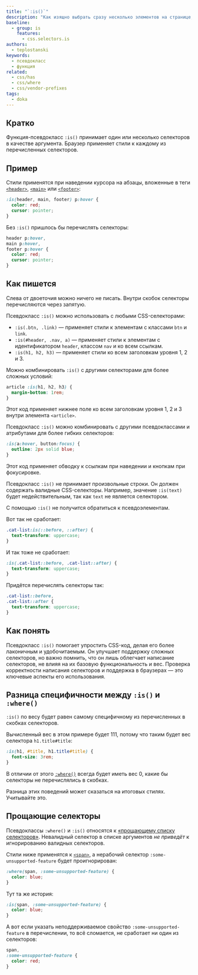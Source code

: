 ```yaml
---
title: "`:is()`"
description: "Как изящно выбрать сразу несколько элементов на странице, не перечисляя селекторы через запятую."
baseline:
  - group: is
    features:
      - css.selectors.is
authors:
  - teplostanski
keywords:
  - псевдокласс
  - функция
related:
  - css/has
  - css/where
  - css/vendor-prefixes
tags:
  - doka
---
```


## Кратко

Функция-псевдокласс `:is()` принимает один или несколько селекторов в качестве аргумента. Браузер применяет стили к каждому из перечисленных селекторов.

## Пример

Стили применятся при наведении курсора на абзацы, вложенные в теги [`<header>`](/html/header/), [`<main>`](/html/main/) или [`<footer>`](/html/footer/):

```css
:is(header, main, footer) p:hover {
  color: red;
  cursor: pointer;
}
```

Без `:is()` пришлось бы перечислять селекторы:

```css
header p:hover,
main p:hover,
footer p:hover {
  color: red;
  cursor: pointer;
}
```

## Как пишется

Слева от двоеточия можно ничего не писать. Внутри скобок селекторы перечисляются через запятую.

Псевдокласс `:is()` можно использовать с любыми CSS-селекторами:

- `:is(.btn, .link)` — применяет стили к элементам с классами `btn` и `link`.
- `:is(#header, .nav, a)` — применяет стили к элементам с идентификатором `header`, классом `nav` и ко всем ссылкам.
- `:is(h1, h2, h3)` — применяет стили ко всем заголовкам уровня 1, 2 и 3.

Можно комбинировать `:is()` с другими селекторами для более сложных условий:

```css
article :is(h1, h2, h3) {
  margin-bottom: 1rem;
}
```

Этот код применяет нижнее поле ко всем заголовкам уровня 1, 2 и 3 внутри элемента `<article>`.

Псевдокласс `:is()` можно комбинировать с другими псевдоклассами и атрибутами для более гибких селекторов:

```css
:is(a:hover, button:focus) {
  outline: 2px solid blue;
}
```

Этот код применяет обводку к ссылкам при наведении и кнопкам при фокусировке.

Псевдокласс `:is()` не принимает произвольные строки. Он должен содержать валидные CSS-селекторы. Например, значение `:is(text)` будет недействительным, так как `text` не является селектором.

С помощью `:is()` не получится обратиться к псевдоэлементам.

Вот так не сработает:

```css
.cat-list:is(::before, ::after) {
  text-transform: uppercase;
}
```

И так тоже не сработает:

```css
:is(.cat-list::before, .cat-list::after) {
  text-transform: uppercase;
}
```

Придётся перечислять селекторы так:

```css
.cat-list::before,
.cat-list::after {
  text-transform: uppercase;
}
```

## Как понять

Псевдокласс `:is()` помогает упростить CSS-код, делая его более лаконичным и удобочитаемым. Он улучшает поддержку сложных селекторов, но важно помнить, что он лишь облегчает написание селекторов, не влияя на их базовую функциональность и вес. Проверка корректности написания селекторов и поддержка в браузерах — это ключевые аспекты его использования.

## Разница специфичности между `:is()` и `:where()`

`:is()` по весу будет равен самому специфичному из перечисленных в скобках селекторов.

Вычисленный вес в этом примере будет 111, потому что таким будет вес селектора `h1.title#title`:

```css
:is(h1, #title, h1.title#title) {
  font-size: 3rem;
}
```

В отличии от этого [`:where()`](/css/where/) всегда будет иметь вес 0, какие бы селекторы не перечислялись в скобках.

Разница этих поведений может сказаться на итоговых стилях. Учитывайте это.

## Прощающие селекторы

Псевдоклассы `:where()` и `:is()` относятся к [«прощающему списку селекторов»](https://drafts.csswg.org/selectors-4/#typedef-forgiving-selector-list). Невалидный селектор в списке аргументов _не приведёт_ к игнорированию валидных селекторов.

Стили ниже применятся к [`<span>`](/html/span/), а нерабочий селектор `:some-unsupported-feature` будет проигнорирован:

```css
:where(span, :some-unsupported-feature) {
  color: blue;
}
```

Тут та же история:

```css
:is(span, :some-unsupported-feature) {
  color: blue;
}
```

А вот если указать неподдерживаемое свойство `:some-unsupported-feature` в перечислении, то всё сломается, не сработает ни один из селекторов:

```css
span,
:some-unsupported-feature {
  color: red;
}
```
